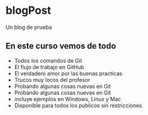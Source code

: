 # blogPost
Un blog de prueba

## En este curso vemos de todo
* Todos los comandos de Git
* El flujo de trabajo en GitHub
* El verdadero amor por las buenas practicas
* Trucos muy locos del profesor
* Probando algunas cosas nuevas en Git 
* Probando algunas cosas nuevas en Git 
* incluye ejemplos en Windows, Linux y Mac
* Disponible para todos los publicos sin restricciones

